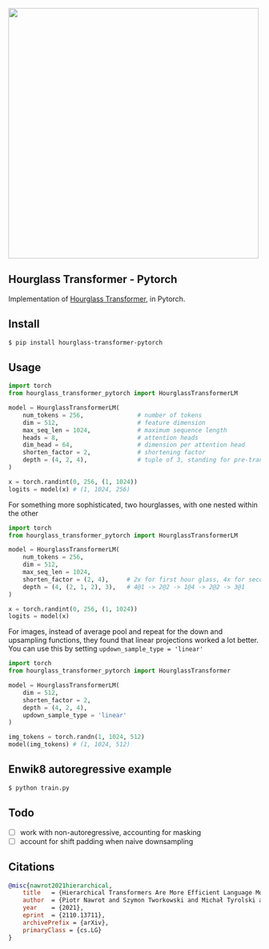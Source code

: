 <img src="./hourglass.png" width="500px"></img>

## Hourglass Transformer - Pytorch

Implementation of <a href="https://arxiv.org/abs/2110.13711">Hourglass Transformer</a>, in Pytorch.


## Install

```bash
$ pip install hourglass-transformer-pytorch
```

## Usage

```python
import torch
from hourglass_transformer_pytorch import HourglassTransformerLM

model = HourglassTransformerLM(
    num_tokens = 256,               # number of tokens
    dim = 512,                      # feature dimension
    max_seq_len = 1024,             # maximum sequence length
    heads = 8,                      # attention heads
    dim_head = 64,                  # dimension per attention head
    shorten_factor = 2,             # shortening factor
    depth = (4, 2, 4),              # tuple of 3, standing for pre-transformer-layers, valley-transformer-layers (after downsample), post-transformer-layers (after upsample) - the valley transformer layers can be yet another nested tuple, in which case it will shorten again recursively
)

x = torch.randint(0, 256, (1, 1024))
logits = model(x) # (1, 1024, 256)
```

For something more sophisticated, two hourglasses, with one nested within the other


```python
import torch
from hourglass_transformer_pytorch import HourglassTransformerLM

model = HourglassTransformerLM(
    num_tokens = 256,
    dim = 512,
    max_seq_len = 1024,
    shorten_factor = (2, 4),     # 2x for first hour glass, 4x for second
    depth = (4, (2, 1, 2), 3),   # 4@1 -> 2@2 -> 1@4 -> 2@2 -> 3@1
)

x = torch.randint(0, 256, (1, 1024))
logits = model(x)
```

For images, instead of average pool and repeat for the down and upsampling functions, they found that linear projections worked a lot better. You can use this by setting `updown_sample_type = 'linear'`

```python
import torch
from hourglass_transformer_pytorch import HourglassTransformer

model = HourglassTransformerLM(
    dim = 512,
    shorten_factor = 2,
    depth = (4, 2, 4),
    updown_sample_type = 'linear'
)

img_tokens = torch.randn(1, 1024, 512)
model(img_tokens) # (1, 1024, 512)
```
## Enwik8 autoregressive example

```bash
$ python train.py
```

## Todo

- [ ] work with non-autoregressive, accounting for masking
- [ ] account for shift padding when naive downsampling

## Citations

```bibtex
@misc{nawrot2021hierarchical,
    title   = {Hierarchical Transformers Are More Efficient Language Models}, 
    author  = {Piotr Nawrot and Szymon Tworkowski and Michał Tyrolski and Łukasz Kaiser and Yuhuai Wu and Christian Szegedy and Henryk Michalewski},
    year    = {2021},
    eprint  = {2110.13711},
    archivePrefix = {arXiv},
    primaryClass = {cs.LG}
}
```
